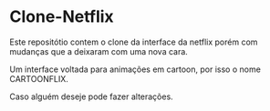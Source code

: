 # Clone-Netflix
Este repositótio contem o clone da interface da netflix porém com mudanças que a deixaram com uma nova cara.

Um interface voltada para animações em cartoon, por isso o nome CARTOONFLIX.

Caso alguém deseje pode fazer alterações.